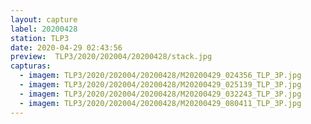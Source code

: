 ```yaml
---
layout: capture
label: 20200428
station: TLP3
date: 2020-04-29 02:43:56
preview:  TLP3/2020/202004/20200428/stack.jpg
capturas:
  - imagem: TLP3/2020/202004/20200428/M20200429_024356_TLP_3P.jpg
  - imagem: TLP3/2020/202004/20200428/M20200429_025139_TLP_3P.jpg
  - imagem: TLP3/2020/202004/20200428/M20200429_032243_TLP_3P.jpg
  - imagem: TLP3/2020/202004/20200428/M20200429_080411_TLP_3P.jpg
---
```

